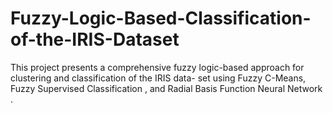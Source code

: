 # Fuzzy-Logic-Based-Classification-of-the-IRIS-Dataset
This project presents a comprehensive fuzzy logic-based approach for clustering and classification of the IRIS data- set using Fuzzy C-Means, Fuzzy Supervised Classification , and Radial Basis Function Neural Network .
